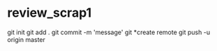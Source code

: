 # review_scrap1


git init
git add .
git commit -m 'message'
git *create remote
git push -u origin master
